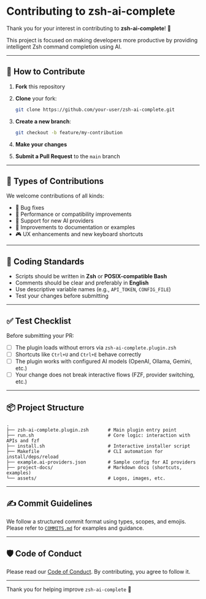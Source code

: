 # Contributing to zsh-ai-complete

Thank you for your interest in contributing to **zsh-ai-complete**! 🎉

This project is focused on making developers more productive by providing intelligent Zsh command completion using AI.

---

## 🚀 How to Contribute

1. **Fork** this repository
2. **Clone** your fork:

   ```bash
   git clone https://github.com/your-user/zsh-ai-complete.git
   ```

3. **Create a new branch**:

   ```bash
   git checkout -b feature/my-contribution
   ```

4. **Make your changes**
5. **Submit a Pull Request** to the `main` branch

---

## 📂 Types of Contributions

We welcome contributions of all kinds:

- 🐛 Bug fixes
- 🚀 Performance or compatibility improvements
- 🧠 Support for new AI providers
- 📝 Improvements to documentation or examples
- 🎮 UX enhancements and new keyboard shortcuts

---

## 🧪 Coding Standards

- Scripts should be written in **Zsh** or **POSIX-compatible Bash**
- Comments should be clear and preferably in **English**
- Use descriptive variable names (e.g., `API_TOKEN`, `CONFIG_FILE`)
- Test your changes before submitting

---

## ✅ Test Checklist

Before submitting your PR:

- [ ] The plugin loads without errors via `zsh-ai-complete.plugin.zsh`
- [ ] Shortcuts like `Ctrl+U` and `Ctrl+E` behave correctly
- [ ] The plugin works with configured AI models (OpenAI, Ollama, Gemini, etc.)
- [ ] Your change does not break interactive flows (FZF, provider switching, etc.)

---

## 📦 Project Structure

```text
.
├── zsh-ai-complete.plugin.zsh       # Main plugin entry point
├── run.sh                           # Core logic: interaction with APIs and fzf
├── install.sh                       # Interactive installer script
├── Makefile                         # CLI automation for install/deps/reload
├── example.ai-providers.json        # Sample config for AI providers
├── project-docs/                    # Markdown docs (shortcuts, examples)
└── assets/                          # Logos, images, etc.
```

---

## ✍️ Commit Guidelines

We follow a structured commit format using types, scopes, and emojis.
Please refer to [`COMMITS.md`](./COMMITS.md) for examples and guidance.

---

## 🛡️ Code of Conduct

Please read our [Code of Conduct](./CODE_OF_CONDUCT.md). By contributing, you agree to follow it.

---

Thank you for helping improve `zsh-ai-complete` 💚
